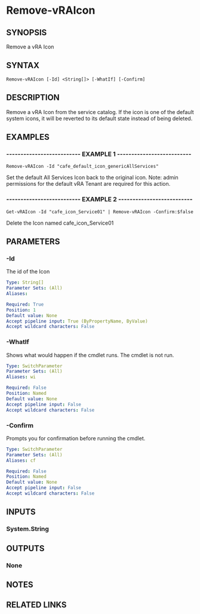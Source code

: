 # Remove-vRAIcon

## SYNOPSIS
Remove a vRA Icon

## SYNTAX

```
Remove-vRAIcon [-Id] <String[]> [-WhatIf] [-Confirm]
```

## DESCRIPTION
Remove a vRA Icon from the service catalog.
If the icon is one of the default system icons, it will be reverted to its default state instead of being deleted.

## EXAMPLES

### -------------------------- EXAMPLE 1 --------------------------
```
Remove-vRAIcon -Id "cafe_default_icon_genericAllServices"
```

Set the default All Services Icon back to the original icon.
Note: admin permissions for the default vRA Tenant are required for this action.

### -------------------------- EXAMPLE 2 --------------------------
```
Get-vRAIcon -Id "cafe_icon_Service01" | Remove-vRAIcon -Confirm:$false
```

Delete the Icon named cafe_icon_Service01

## PARAMETERS

### -Id
The id of the Icon

```yaml
Type: String[]
Parameter Sets: (All)
Aliases: 

Required: True
Position: 1
Default value: None
Accept pipeline input: True (ByPropertyName, ByValue)
Accept wildcard characters: False
```

### -WhatIf
Shows what would happen if the cmdlet runs.
The cmdlet is not run.

```yaml
Type: SwitchParameter
Parameter Sets: (All)
Aliases: wi

Required: False
Position: Named
Default value: None
Accept pipeline input: False
Accept wildcard characters: False
```

### -Confirm
Prompts you for confirmation before running the cmdlet.

```yaml
Type: SwitchParameter
Parameter Sets: (All)
Aliases: cf

Required: False
Position: Named
Default value: None
Accept pipeline input: False
Accept wildcard characters: False
```

## INPUTS

### System.String

## OUTPUTS

### None

## NOTES

## RELATED LINKS

